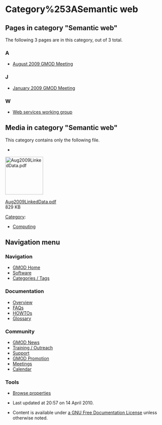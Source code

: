 



<span id="top"></span>




# <span dir="auto">Category%253ASemantic web</span>










## Pages in category "Semantic web"

The following 3 pages are in this category, out of 3 total.



### A

- [August 2009 GMOD
  Meeting](August_2009_GMOD_Meeting "August 2009 GMOD Meeting")

### J

- [January 2009 GMOD
  Meeting](January_2009_GMOD_Meeting "January 2009 GMOD Meeting")

### W

- [Web services working
  group](Web_services_working_group "Web services working group")




## Media in category "Semantic web"

This category contains only the following file.

- 

  

  

  <img
  src="../mediawiki/skins/common/images/icons/fileicon-pdf.png"
  width="120" height="120" alt="Aug2009LinkedData.pdf" />

  

  

  

  [Aug2009LinkedData.pdf](File:Aug2009LinkedData.pdf "File:Aug2009LinkedData.pdf")  
  829 KB  

  

  





[Category](Special%253ACategories "Special%253ACategories"):

- [Computing](Category%253AComputing "Category%253AComputing")






## Navigation menu









### Navigation



- <span id="n-GMOD-Home">[GMOD Home](Main_Page)</span>
- <span id="n-Software">[Software](GMOD_Components)</span>
- <span id="n-Categories-.2F-Tags">[Categories /
  Tags](Categories)</span>




### Documentation



- <span id="n-Overview">[Overview](Overview)</span>
- <span id="n-FAQs">[FAQs](Category%253AFAQ)</span>
- <span id="n-HOWTOs">[HOWTOs](Category%253AHOWTO)</span>
- <span id="n-Glossary">[Glossary](Glossary)</span>




### Community



- <span id="n-GMOD-News">[GMOD News](GMOD_News)</span>
- <span id="n-Training-.2F-Outreach">[Training /
  Outreach](Training_and_Outreach)</span>
- <span id="n-Support">[Support](Support)</span>
- <span id="n-GMOD-Promotion">[GMOD Promotion](GMOD_Promotion)</span>
- <span id="n-Meetings">[Meetings](Meetings)</span>
- <span id="n-Calendar">[Calendar](Calendar)</span>




### Tools

- <span id="t-smwbrowselink"><a href="Special%253ABrowse/Category%253ASemantic_web" rel="smw-browse">Browse
  properties</a></span>



- <span id="footer-info-lastmod">Last updated at 20:57 on 14 April
  2010.</span>
<!-- - <span id="footer-info-viewcount">9,598 page views.</span> -->
- <span id="footer-info-copyright">Content is available under
  <a href="http://www.gnu.org/licenses/fdl-1.3.html" class="external"
  rel="nofollow">a GNU Free Documentation License</a> unless otherwise
  noted.</span>

<!-- -->



<!-- -->




